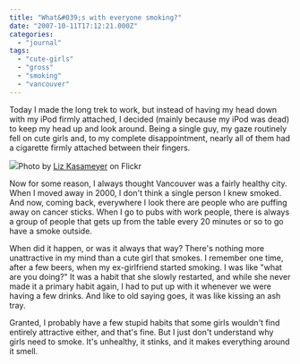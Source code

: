 ```yaml
---
title: "What&#039;s with everyone smoking?"
date: "2007-10-11T17:12:21.000Z"
categories: 
  - "journal"
tags: 
  - "cute-girls"
  - "gross"
  - "smoking"
  - "vancouver"
---
```


Today I made the long trek to work, but instead of having my head down with my iPod firmly attached, I decided (mainly because my iPod was dead) to keep my head up and look around. Being a single guy, my gaze routinely fell on cute girls and, to my complete disappointment, nearly all of them had a cigarette firmly attached between their fingers.

 [![](http://farm1.static.flickr.com/92/206733063_a7f2a9d89f.jpg?v=1154724802)](http://www.flickr.com/photos/bukutgirl/206733063/)Photo by [Liz Kasameyer](http://www.flickr.com/people/bukutgirl/) on Flickr

Now for some reason, I always thought Vancouver was a fairly healthy city. When I moved away in 2000, I don't think a single person I knew smoked. And now, coming back, everywhere I look there are people who are puffing away on cancer sticks. When I go to pubs with work people, there is always a group of people that gets up from the table every 20 minutes or so to go have a smoke outside.

When did it happen, or was it always that way? There's nothing more unattractive in my mind than a cute girl that smokes. I remember one time, after a few beers, when my ex-girlfriend started smoking. I was like "what are you doing?" It was a habit that she slowly restarted, and while she never made it a primary habit again, I had to put up with it whenever we were having a few drinks. And like to old saying goes, it was like kissing an ash tray.

Granted, I probably have a few stupid habits that some girls wouldn't find entirely attractive either, and that's fine. But I just don't understand why girls need to smoke. It's unhealthy, it stinks, and it makes everything around it smell.
